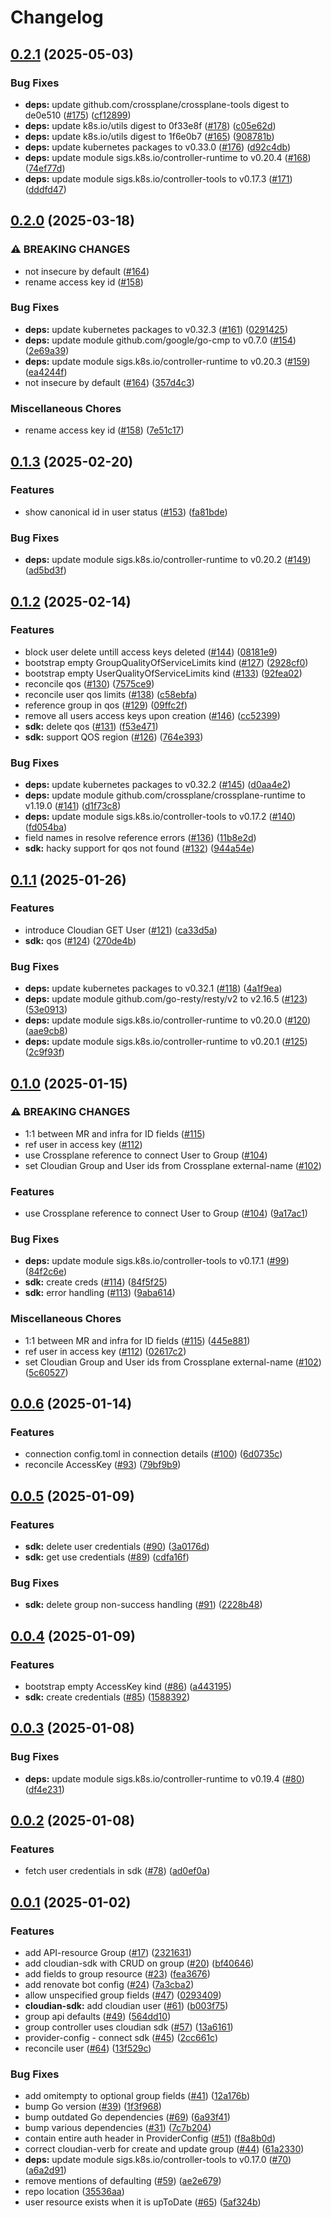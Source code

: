 # Changelog

## [0.2.1](https://github.com/statnett/provider-cloudian/compare/v0.2.0...v0.2.1) (2025-05-03)


### Bug Fixes

* **deps:** update github.com/crossplane/crossplane-tools digest to de0e510 ([#175](https://github.com/statnett/provider-cloudian/issues/175)) ([cf12899](https://github.com/statnett/provider-cloudian/commit/cf12899d90f7da1af83e2f3796423ae273362e6b))
* **deps:** update k8s.io/utils digest to 0f33e8f ([#178](https://github.com/statnett/provider-cloudian/issues/178)) ([c05e62d](https://github.com/statnett/provider-cloudian/commit/c05e62dde65cb113276d7c0685a83273920a3811))
* **deps:** update k8s.io/utils digest to 1f6e0b7 ([#165](https://github.com/statnett/provider-cloudian/issues/165)) ([908781b](https://github.com/statnett/provider-cloudian/commit/908781be8e6e143d1a58c603a9dcb52d9dc4bc00))
* **deps:** update kubernetes packages to v0.33.0 ([#176](https://github.com/statnett/provider-cloudian/issues/176)) ([d92c4db](https://github.com/statnett/provider-cloudian/commit/d92c4db4be47051556918ced3282eda09f23d972))
* **deps:** update module sigs.k8s.io/controller-runtime to v0.20.4 ([#168](https://github.com/statnett/provider-cloudian/issues/168)) ([74ef77d](https://github.com/statnett/provider-cloudian/commit/74ef77d811e2f205ccd16fdbefef74f40644e0f5))
* **deps:** update module sigs.k8s.io/controller-tools to v0.17.3 ([#171](https://github.com/statnett/provider-cloudian/issues/171)) ([dddfd47](https://github.com/statnett/provider-cloudian/commit/dddfd470e3f9e219ee8b95573687ef0eea2b5b8d))

## [0.2.0](https://github.com/statnett/provider-cloudian/compare/v0.1.3...v0.2.0) (2025-03-18)


### ⚠ BREAKING CHANGES

* not insecure by default ([#164](https://github.com/statnett/provider-cloudian/issues/164))
* rename access key id ([#158](https://github.com/statnett/provider-cloudian/issues/158))

### Bug Fixes

* **deps:** update kubernetes packages to v0.32.3 ([#161](https://github.com/statnett/provider-cloudian/issues/161)) ([0291425](https://github.com/statnett/provider-cloudian/commit/029142500190aabca48c65ddcfda7d6ae4a4dc8e))
* **deps:** update module github.com/google/go-cmp to v0.7.0 ([#154](https://github.com/statnett/provider-cloudian/issues/154)) ([2e69a39](https://github.com/statnett/provider-cloudian/commit/2e69a39fa14144e4f53cfd8d4d63beac593567b9))
* **deps:** update module sigs.k8s.io/controller-runtime to v0.20.3 ([#159](https://github.com/statnett/provider-cloudian/issues/159)) ([ea4244f](https://github.com/statnett/provider-cloudian/commit/ea4244f4b32931e32bae4d65cf4cdb3ff3d9d47e))
* not insecure by default ([#164](https://github.com/statnett/provider-cloudian/issues/164)) ([357d4c3](https://github.com/statnett/provider-cloudian/commit/357d4c34d308c6ec2695f1c9157f4560d24fe159))


### Miscellaneous Chores

* rename access key id ([#158](https://github.com/statnett/provider-cloudian/issues/158)) ([7e51c17](https://github.com/statnett/provider-cloudian/commit/7e51c17c53a2dc3fb33c96fdae4b48d291e46e87))

## [0.1.3](https://github.com/statnett/provider-cloudian/compare/v0.1.2...v0.1.3) (2025-02-20)


### Features

* show canonical id in user status ([#153](https://github.com/statnett/provider-cloudian/issues/153)) ([fa81bde](https://github.com/statnett/provider-cloudian/commit/fa81bde14d067ec267d5e6046d6026f891d0908c))


### Bug Fixes

* **deps:** update module sigs.k8s.io/controller-runtime to v0.20.2 ([#149](https://github.com/statnett/provider-cloudian/issues/149)) ([ad5bd3f](https://github.com/statnett/provider-cloudian/commit/ad5bd3fce5e50311b4a6f328fc78c10c7c68b57a))

## [0.1.2](https://github.com/statnett/provider-cloudian/compare/v0.1.1...v0.1.2) (2025-02-14)


### Features

* block user delete untill access keys deleted ([#144](https://github.com/statnett/provider-cloudian/issues/144)) ([08181e9](https://github.com/statnett/provider-cloudian/commit/08181e97635982a4b1d84d6b0258038fc8fd8ca6))
* bootstrap empty GroupQualityOfServiceLimits kind  ([#127](https://github.com/statnett/provider-cloudian/issues/127)) ([2928cf0](https://github.com/statnett/provider-cloudian/commit/2928cf06887a3379d31899f9130da68a34397655))
* bootstrap empty UserQualityOfServiceLimits kind ([#133](https://github.com/statnett/provider-cloudian/issues/133)) ([92fea02](https://github.com/statnett/provider-cloudian/commit/92fea024ba367d5272f3998ce9be84fea8fb091f))
* reconcile qos ([#130](https://github.com/statnett/provider-cloudian/issues/130)) ([7575ce9](https://github.com/statnett/provider-cloudian/commit/7575ce926b54acccb2e315ba151b4eb1f97084b9))
* reconcile user qos limits ([#138](https://github.com/statnett/provider-cloudian/issues/138)) ([c58ebfa](https://github.com/statnett/provider-cloudian/commit/c58ebfab8d0cf32c042f5d586949e456c4c9c5d2))
* reference group in qos ([#129](https://github.com/statnett/provider-cloudian/issues/129)) ([09ffc2f](https://github.com/statnett/provider-cloudian/commit/09ffc2f6866d03147bd3840d6f009beb31303d79))
* remove all users access keys upon creation ([#146](https://github.com/statnett/provider-cloudian/issues/146)) ([cc52399](https://github.com/statnett/provider-cloudian/commit/cc5239927bfd747a43684cd6217764e254e1cc1b))
* **sdk:** delete qos ([#131](https://github.com/statnett/provider-cloudian/issues/131)) ([f53e471](https://github.com/statnett/provider-cloudian/commit/f53e471cdd78511522165125867c4a947a8b996c))
* **sdk:** support QOS region ([#126](https://github.com/statnett/provider-cloudian/issues/126)) ([764e393](https://github.com/statnett/provider-cloudian/commit/764e3935ba10a06926c30d32cdf2a68676d28fbb))


### Bug Fixes

* **deps:** update kubernetes packages to v0.32.2 ([#145](https://github.com/statnett/provider-cloudian/issues/145)) ([d0aa4e2](https://github.com/statnett/provider-cloudian/commit/d0aa4e229a3af66c6368ecd1df29886102a29df9))
* **deps:** update module github.com/crossplane/crossplane-runtime to v1.19.0 ([#141](https://github.com/statnett/provider-cloudian/issues/141)) ([d1f73c8](https://github.com/statnett/provider-cloudian/commit/d1f73c8bf2c21082aba4fccdb03e86acbdabde8f))
* **deps:** update module sigs.k8s.io/controller-tools to v0.17.2 ([#140](https://github.com/statnett/provider-cloudian/issues/140)) ([fd054ba](https://github.com/statnett/provider-cloudian/commit/fd054ba5c2c1a6b1d61ab4743ad413117762b5cb))
* field names in resolve reference errors ([#136](https://github.com/statnett/provider-cloudian/issues/136)) ([11b8e2d](https://github.com/statnett/provider-cloudian/commit/11b8e2d39d254b14f143827648c24d3cc83164ee))
* **sdk:** hacky support for qos not found ([#132](https://github.com/statnett/provider-cloudian/issues/132)) ([944a54e](https://github.com/statnett/provider-cloudian/commit/944a54e9bcefc2753a3e0e3c3f4ef623ec504902))

## [0.1.1](https://github.com/statnett/provider-cloudian/compare/v0.1.0...v0.1.1) (2025-01-26)


### Features

* introduce Cloudian GET User ([#121](https://github.com/statnett/provider-cloudian/issues/121)) ([ca33d5a](https://github.com/statnett/provider-cloudian/commit/ca33d5a65d65ae5b7f678ead768974a2a28ed89b))
* **sdk:** qos ([#124](https://github.com/statnett/provider-cloudian/issues/124)) ([270de4b](https://github.com/statnett/provider-cloudian/commit/270de4baec1a808a07d296f9513542e3f0fb9410))


### Bug Fixes

* **deps:** update kubernetes packages to v0.32.1 ([#118](https://github.com/statnett/provider-cloudian/issues/118)) ([4a1f9ea](https://github.com/statnett/provider-cloudian/commit/4a1f9eabd97d114dc93804999c75270b86f225ff))
* **deps:** update module github.com/go-resty/resty/v2 to v2.16.5 ([#123](https://github.com/statnett/provider-cloudian/issues/123)) ([53e0913](https://github.com/statnett/provider-cloudian/commit/53e09130846cbb96e3e7adc0f9676a66c7d8662a))
* **deps:** update module sigs.k8s.io/controller-runtime to v0.20.0 ([#120](https://github.com/statnett/provider-cloudian/issues/120)) ([aae9cb8](https://github.com/statnett/provider-cloudian/commit/aae9cb86e107c3ef75c2192bb48673e7d5d51f39))
* **deps:** update module sigs.k8s.io/controller-runtime to v0.20.1 ([#125](https://github.com/statnett/provider-cloudian/issues/125)) ([2c9f93f](https://github.com/statnett/provider-cloudian/commit/2c9f93f74c3ade7949af5600294fcc97fc65b38e))

## [0.1.0](https://github.com/statnett/provider-cloudian/compare/v0.0.6...v0.1.0) (2025-01-15)


### ⚠ BREAKING CHANGES

* 1:1 between MR and infra for ID fields ([#115](https://github.com/statnett/provider-cloudian/issues/115))
* ref user in access key ([#112](https://github.com/statnett/provider-cloudian/issues/112))
* use Crossplane reference to connect User to Group ([#104](https://github.com/statnett/provider-cloudian/issues/104))
* set Cloudian Group and User ids from Crossplane external-name ([#102](https://github.com/statnett/provider-cloudian/issues/102))

### Features

* use Crossplane reference to connect User to Group ([#104](https://github.com/statnett/provider-cloudian/issues/104)) ([9a17ac1](https://github.com/statnett/provider-cloudian/commit/9a17ac1f4b708d3385f5e4572a2dee85c61bd745))


### Bug Fixes

* **deps:** update module sigs.k8s.io/controller-tools to v0.17.1 ([#99](https://github.com/statnett/provider-cloudian/issues/99)) ([84f2c6e](https://github.com/statnett/provider-cloudian/commit/84f2c6e2b713d9e4211f89609372e8118b0d6e07))
* **sdk:** create creds ([#114](https://github.com/statnett/provider-cloudian/issues/114)) ([84f5f25](https://github.com/statnett/provider-cloudian/commit/84f5f2502491ed8e0e078cd404007af6f54f055c))
* **sdk:** error handling ([#113](https://github.com/statnett/provider-cloudian/issues/113)) ([9aba614](https://github.com/statnett/provider-cloudian/commit/9aba614cd7f14b9d417a9a648b2b11be3c2b50cf))


### Miscellaneous Chores

* 1:1 between MR and infra for ID fields ([#115](https://github.com/statnett/provider-cloudian/issues/115)) ([445e881](https://github.com/statnett/provider-cloudian/commit/445e8819ed68323f426e58a5174a9251abd07a44))
* ref user in access key ([#112](https://github.com/statnett/provider-cloudian/issues/112)) ([02617c2](https://github.com/statnett/provider-cloudian/commit/02617c2aa6f7f72ecf5c3232f366b13deeff7b19))
* set Cloudian Group and User ids from Crossplane external-name ([#102](https://github.com/statnett/provider-cloudian/issues/102)) ([5c60527](https://github.com/statnett/provider-cloudian/commit/5c605277674ad17607fb05f5934c5131960de3f5))

## [0.0.6](https://github.com/statnett/provider-cloudian/compare/v0.0.5...v0.0.6) (2025-01-14)


### Features

* connection config.toml in connection details ([#100](https://github.com/statnett/provider-cloudian/issues/100)) ([6d0735c](https://github.com/statnett/provider-cloudian/commit/6d0735c753e5e002f9c913c6d29565bd42a37b6c))
* reconcile AccessKey ([#93](https://github.com/statnett/provider-cloudian/issues/93)) ([79bf9b9](https://github.com/statnett/provider-cloudian/commit/79bf9b955b8f470bf29b4a25c0847a2f86e8a2b2))

## [0.0.5](https://github.com/statnett/provider-cloudian/compare/v0.0.4...v0.0.5) (2025-01-09)


### Features

* **sdk:** delete user credentials ([#90](https://github.com/statnett/provider-cloudian/issues/90)) ([3a0176d](https://github.com/statnett/provider-cloudian/commit/3a0176d412a4e64156cebd0c991b3f2241ea5b38))
* **sdk:** get use credentials ([#89](https://github.com/statnett/provider-cloudian/issues/89)) ([cdfa16f](https://github.com/statnett/provider-cloudian/commit/cdfa16fa047d53427ef57c8554ba963e9e27356f))


### Bug Fixes

* **sdk:** delete group non-success handling ([#91](https://github.com/statnett/provider-cloudian/issues/91)) ([2228b48](https://github.com/statnett/provider-cloudian/commit/2228b4892eb1644db5425c9bb08097bee453b4b7))

## [0.0.4](https://github.com/statnett/provider-cloudian/compare/v0.0.3...v0.0.4) (2025-01-09)


### Features

* bootstrap empty AccessKey kind ([#86](https://github.com/statnett/provider-cloudian/issues/86)) ([a443195](https://github.com/statnett/provider-cloudian/commit/a443195ceb14f0e2a038bbf73ea772d952f2bc54))
* **sdk:** create credentials ([#85](https://github.com/statnett/provider-cloudian/issues/85)) ([1588392](https://github.com/statnett/provider-cloudian/commit/1588392864b478421be6ee3480cba7b59a5ff918))

## [0.0.3](https://github.com/statnett/provider-cloudian/compare/v0.0.2...v0.0.3) (2025-01-08)


### Bug Fixes

* **deps:** update module sigs.k8s.io/controller-runtime to v0.19.4 ([#80](https://github.com/statnett/provider-cloudian/issues/80)) ([df4e231](https://github.com/statnett/provider-cloudian/commit/df4e2311f62e1a5a5614b122e76a39503a01301e))

## [0.0.2](https://github.com/statnett/provider-cloudian/compare/v0.0.1...v0.0.2) (2025-01-08)


### Features

* fetch user credentials in sdk ([#78](https://github.com/statnett/provider-cloudian/issues/78)) ([ad0ef0a](https://github.com/statnett/provider-cloudian/commit/ad0ef0aae9e0e018d49c9d228fed8a70e68f754e))

## [0.0.1](https://github.com/statnett/provider-cloudian/compare/v0.0.0...v0.0.1) (2025-01-02)


### Features

* add API-resource Group ([#17](https://github.com/statnett/provider-cloudian/issues/17)) ([2321631](https://github.com/statnett/provider-cloudian/commit/232163123cf6493621912a9f5b43ff7dba2d204e))
* add cloudian-sdk with CRUD on group ([#20](https://github.com/statnett/provider-cloudian/issues/20)) ([bf40646](https://github.com/statnett/provider-cloudian/commit/bf40646ad28e6db9139a5b6282164a6ab68704f1))
* add fields to group resource ([#23](https://github.com/statnett/provider-cloudian/issues/23)) ([fea3676](https://github.com/statnett/provider-cloudian/commit/fea36763dcc967019bb7911ceb2ab050bf809cf9))
* add renovate bot config ([#24](https://github.com/statnett/provider-cloudian/issues/24)) ([7a3cba2](https://github.com/statnett/provider-cloudian/commit/7a3cba28d6762916332e76ceaa5ed5c67b7bc4bd))
* allow unspecified group fields ([#47](https://github.com/statnett/provider-cloudian/issues/47)) ([0293409](https://github.com/statnett/provider-cloudian/commit/0293409c25aea9cabe6da0d26b205777e1f01011))
* **cloudian-sdk:** add cloudian user ([#61](https://github.com/statnett/provider-cloudian/issues/61)) ([b003f75](https://github.com/statnett/provider-cloudian/commit/b003f75028a6e494cc08382dd9111e6733eb84af))
* group api defaults ([#49](https://github.com/statnett/provider-cloudian/issues/49)) ([564dd10](https://github.com/statnett/provider-cloudian/commit/564dd10477518690fd32b0914f3921091f575584))
* group controller uses cloudian sdk ([#57](https://github.com/statnett/provider-cloudian/issues/57)) ([13a6161](https://github.com/statnett/provider-cloudian/commit/13a616103ad72518dbe5e3d66f823fb1422e78d5))
* provider-config - connect sdk ([#45](https://github.com/statnett/provider-cloudian/issues/45)) ([2cc661c](https://github.com/statnett/provider-cloudian/commit/2cc661cb175741122c0ee1473673192cce3ac977))
* reconcile user ([#64](https://github.com/statnett/provider-cloudian/issues/64)) ([13f529c](https://github.com/statnett/provider-cloudian/commit/13f529c43d1531260fb1b34c082527c0c7e11d9f))


### Bug Fixes

* add omitempty to optional group fields ([#41](https://github.com/statnett/provider-cloudian/issues/41)) ([12a176b](https://github.com/statnett/provider-cloudian/commit/12a176ba5415250d6a1167b69ddad369ea4e0684))
* bump Go version ([#39](https://github.com/statnett/provider-cloudian/issues/39)) ([1f3f968](https://github.com/statnett/provider-cloudian/commit/1f3f96850438870202ac04d605200d1073d6f600))
* bump outdated Go dependencies ([#69](https://github.com/statnett/provider-cloudian/issues/69)) ([6a93f41](https://github.com/statnett/provider-cloudian/commit/6a93f417f84a9b6d3abd86cf10b0c4337757bff5))
* bump various dependencies ([#31](https://github.com/statnett/provider-cloudian/issues/31)) ([7c7b204](https://github.com/statnett/provider-cloudian/commit/7c7b204e48c8a00610e1ea1365676a604becd231))
* contain entire auth header in ProviderConfig ([#51](https://github.com/statnett/provider-cloudian/issues/51)) ([f8a8b0d](https://github.com/statnett/provider-cloudian/commit/f8a8b0d4550e425f30ef0604fd70ce5de33cc4f4))
* correct cloudian-verb for create and update group ([#44](https://github.com/statnett/provider-cloudian/issues/44)) ([61a2330](https://github.com/statnett/provider-cloudian/commit/61a23308b11d3bfa2a9a500c4d41afac68d709d5))
* **deps:** update module sigs.k8s.io/controller-tools to v0.17.0 ([#70](https://github.com/statnett/provider-cloudian/issues/70)) ([a6a2d91](https://github.com/statnett/provider-cloudian/commit/a6a2d918e1f127fcb5cf7b130a18fc5d148c8f08))
* remove mentions of defaulting ([#59](https://github.com/statnett/provider-cloudian/issues/59)) ([ae2e679](https://github.com/statnett/provider-cloudian/commit/ae2e679716fc0aa5772490eef58a89dd2f0b6344))
* repo location ([35536aa](https://github.com/statnett/provider-cloudian/commit/35536aa67e52ea2644bbce3a304348a08314df25))
* user resource exists when it is upToDate ([#65](https://github.com/statnett/provider-cloudian/issues/65)) ([5af324b](https://github.com/statnett/provider-cloudian/commit/5af324baf3a7851109acccb01e5d4b7fca1c5722))
